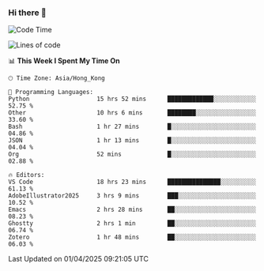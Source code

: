 ### Hi there 👋

<!--
**nicehiro/nicehiro** is a ✨ _special_ ✨ repository because its `README.md` (this file) appears on your GitHub profile.

Here are some ideas to get you started:

- 🔭 I’m currently working on ...
- 🌱 I’m currently learning ...
- 👯 I’m looking to collaborate on ...
- 🤔 I’m looking for help with ...
- 💬 Ask me about ...
- 📫 How to reach me: ...
- 😄 Pronouns: ...
- ⚡ Fun fact: ...
-->

<!--START_SECTION:waka-->
![Code Time](http://img.shields.io/badge/Code%20Time-435%20hrs%2012%20mins-blue)

![Lines of code](https://img.shields.io/badge/From%20Hello%20World%20I%27ve%20Written-1.6%20million%20lines%20of%20code-blue)

📊 **This Week I Spent My Time On** 

```text
🕑︎ Time Zone: Asia/Hong_Kong

💬 Programming Languages: 
Python                   15 hrs 52 mins      █████████████░░░░░░░░░░░░   52.75 % 
Other                    10 hrs 6 mins       ████████░░░░░░░░░░░░░░░░░   33.60 % 
Bash                     1 hr 27 mins        █░░░░░░░░░░░░░░░░░░░░░░░░   04.86 % 
JSON                     1 hr 13 mins        █░░░░░░░░░░░░░░░░░░░░░░░░   04.04 % 
Org                      52 mins             █░░░░░░░░░░░░░░░░░░░░░░░░   02.88 % 

🔥 Editors: 
VS Code                  18 hrs 23 mins      ███████████████░░░░░░░░░░   61.13 % 
AdobeIllustrator2025     3 hrs 9 mins        ███░░░░░░░░░░░░░░░░░░░░░░   10.52 % 
Emacs                    2 hrs 28 mins       ██░░░░░░░░░░░░░░░░░░░░░░░   08.23 % 
Ghostty                  2 hrs 1 min         ██░░░░░░░░░░░░░░░░░░░░░░░   06.74 % 
Zotero                   1 hr 48 mins        ██░░░░░░░░░░░░░░░░░░░░░░░   06.03 % 
```


 Last Updated on 01/04/2025 09:21:05 UTC
<!--END_SECTION:waka-->
